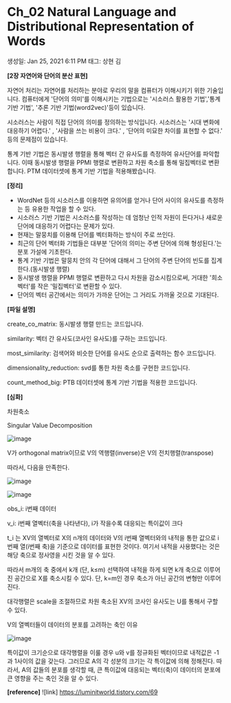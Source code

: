 # Ch_02 Natural Language and Distributional Representation of Words

생성일: Jan 25, 2021 6:11 PM
태그: 상현 김

**[2장 자연어와 단어의 분산 표현]**

자연어 처리는 자연어를 처리하는 분야로 우리의 말을 컴퓨터가 이해시키기 위한 기술입니다. 컴퓨터에게 '단어의 의미'를 이해시키는 기법으로는 '시소러스 활용한 기법','통계 기반 기법', '추론 기반 기법(word2vec)'등이 있습니다.

시소러스는 사람이 직접 단어의 의미를 정의하는 방식입니다. 시소러스는 '시대 변화에 대응하기 어렵다.' , '사람을 쓰는 비용이 크다.' , '단어의 미묘한 차이를 표현할 수 없다.' 등의 문제점이 있습니다.

통계 기반 기법은 동시발생 행렬을 통해 벡터 간 유사도를 측정하여 유사단어를 파악합니다. 이때 동시발생 행렬을 PPMI 행렬로 변환하고 차원 축소를 통해 밀집벡터로 변환합니다. PTM 데이터셋에 통계 기반 기법을 적용해봤습니다.

**[정리]**

- WordNet 등의 시소러스를 이용하면 유의어를 얻거나 단어 사이의 유사도를 측정하는 등 유용한 작업을 할 수 있다.
- 시소러스 기반 기법은 시소러스를 작성하는 데 엄청난 인적 자원이 든다거나 새로운 단어에 대응하기 어렵다는 문제가 있다.
- 현재는 말뭉치를 이용해 단어를 벡터화하는 방식이 주로 쓰인다.
- 최근의 단어 벡터화 기법들은 대부분 '단어의 의미는 주변 단어에 의해 형성된다.'는 분포 가설에 기초한다.
- 통계 기반 기법은 말뭉치 안의 각 단어에 대해서 그 단어의 주변 단어의 빈도를 집계한다.(동시발생 행렬)
- 동시발생 행렬을 PPMI 행렬로 변환하고 다시 차원을 감소시킴으로써, 거대한 '희소벡터'를 작은 '밀집벡터'로 변환할 수 있다.
- 단어의 벡터 공간에서는 의미가 가까운 단어는 그 거리도 가까울 것으로 기대된다.

**[파일 설명]**

create_co_matrix: 동시발생 행렬 만드는 코드입니다.

similarity: 벡터 간 유사도(코사인 유사도)를 구하는 코드입니다.

most_similarity: 검색어와 비슷한 단어를 유사도 순으로 출력하는 함수 코드입니다.

dimensionality_reduction: svd를 통한 차원 축소를 구현한 코드입니다.

count_method_big: PTB 데이터셋에 통계 기반 기법을 적용한 코드입니다.

**[심화]**

차원축소

Singular Value Decomposition

![image](https://user-images.githubusercontent.com/68596881/105756434-f6c50080-5f8f-11eb-9b57-1be884942172.png)

V가 orthogonal matrix이므로 V의 역행렬(inverse)은 V의 전치행렬(transpose)

따라서, 다음을 만족한다.

![image](https://user-images.githubusercontent.com/68596881/105756467-03495900-5f90-11eb-86c1-0e40c3962308.png)

![image](https://user-images.githubusercontent.com/68596881/105756547-1ceaa080-5f90-11eb-91a8-2911461adcb0.png)

obs_i: i번째 데이터

v_i: i번째 열벡터(축을 나타낸다), i가 작을수록 대응되는 특이값이 크다

t_i 는 XV의 열벡터로 X의 n개의 데이터와 V의 i번째 열벡터와의 내적을 통한 값으로 i번째 열(i번째 축)을 기준으로 데이터를 표현한 것이다. 여기서 내적을 사용했다는 것은 해당 축으로 정사영을 시킨 것을 알 수 있다. 

따라서 m개의 축 중에서 k개 (단, k≤m) 선택하여 내적을 하게 되면 k개 축으로 이루어진 공간으로 X를 축소시킬 수 있다. 단, k=m인 경우 축소가 아닌 공간의 변형만 이루어진다.

대각행렬은 scale을 조절하므로 차원 축소된 XV의 코사인 유사도는 U를 통해서 구할 수 있다.

V의 열벡터들이 데이터의 분포를 고려하는 축인 이유

![image](https://user-images.githubusercontent.com/68596881/105756610-2a078f80-5f90-11eb-8fdf-606b2e466801.png)

특이값이 크기순으로 대각행렬을 이룰 경우 u와 v를 정규화된 벡터이므로 내적값은 -1과 1사이의 값을 갖는다.  그러므로 A의 각 성분의 크기는 각 특이값에 의해 정해진다. 따라서, A의 값들의 분포를 생각할 때, 큰 특이값에 대응되는 벡터(축)이 데이터의 분포에 큰 영향을 주는 축인 것을 알 수 있다.


**[reference]**
![link] https://luminitworld.tistory.com/69
